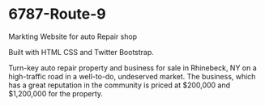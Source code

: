# 6787-Route-9
Markting Website for auto Repair shop

Built with HTML CSS and Twitter Bootstrap.

Turn-key auto repair property and business for sale in Rhinebeck, NY on a high-traffic road in a well-to-do, undeserved market. The business, which has a great reputation in the community is priced at $200,000 and $1,200,000 for the property.
